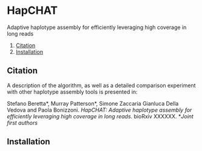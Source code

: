 # HapCHAT

Adaptive haplotype assembly for efficiently leveraging high coverage
in long reads

1. [Citation](#cite)
2. [Installation](#install)

## <a name="cite"></a> Citation ##

A description of the algorithm, as well as a detailed comparison
experiment with other haplotype assembly tools is presented in:

Stefano Beretta*, Murray Patterson*, Simone Zaccaria Gianluca Della
Vedova and Paola Bonizzoni.  _HapCHAT: Adaptive haplotype assembly for
efficiently leveraging high coverage in long reads_.  bioRxiv XXXXXX.
*_Joint first authors_

## <a name="install"></a> Installation ##
